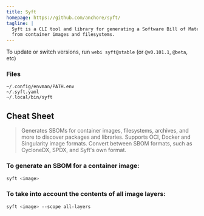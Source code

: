 ```yaml
---
title: Syft
homepage: https://github.com/anchore/syft/
tagline: |
  Syft is a CLI tool and library for generating a Software Bill of Materials
  from container images and filesystems.
---
```


To update or switch versions, run `webi syft@stable` (or `@v0.101.1`, `@beta`,
etc)

### Files

```
~/.config/envman/PATH.env
~/.syft.yaml
~/.local/bin/syft
```

## Cheat Sheet

> Generates SBOMs for container images, filesystems, archives, and more to
> discover packages and libraries. Supports OCI, Docker and Singularity image
> formats. Convert between SBOM formats, such as CycloneDX, SPDX, and Syft's own
> format.

### To generate an SBOM for a container image:

```sh
syft <image>
```

### To take into account the contents of all image layers:

```sh
syft <image> --scope all-layers
```
